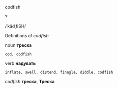 codfish

?

/ˈkädˌfiSH/

Definitions of _codfish_

noun
**треска**

    cod, codfish

verb
**надувать**

    inflate, swell, distend, finagle, diddle, codfish

_codfish_
**треска**, **Треска**